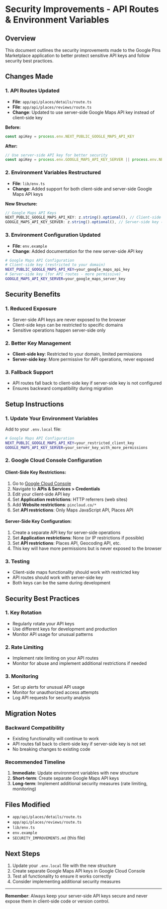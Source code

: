 # Security Improvements - API Routes & Environment Variables

## Overview
This document outlines the security improvements made to the Google Pins Marketplace application to better protect sensitive API keys and follow security best practices.

## Changes Made

### 1. **API Routes Updated**
- **File**: `app/api/places/details/route.ts`
- **File**: `app/api/places/reviews/route.ts`
- **Change**: Updated to use server-side Google Maps API key instead of client-side key

**Before:**
```typescript
const apiKey = process.env.NEXT_PUBLIC_GOOGLE_MAPS_API_KEY
```

**After:**
```typescript
// Use server-side API key for better security
const apiKey = process.env.GOOGLE_MAPS_API_KEY_SERVER || process.env.NEXT_PUBLIC_GOOGLE_MAPS_API_KEY
```

### 2. **Environment Variables Restructured**
- **File**: `lib/env.ts`
- **Change**: Added support for both client-side and server-side Google Maps API keys

**New Structure:**
```typescript
// Google Maps API Keys
NEXT_PUBLIC_GOOGLE_MAPS_API_KEY: z.string().optional(), // Client-side key
GOOGLE_MAPS_API_KEY_SERVER: z.string().optional(), // Server-side key (more permissive)
```

### 3. **Environment Configuration Updated**
- **File**: `env.example`
- **Change**: Added documentation for the new server-side API key

```bash
# Google Maps API Configuration
# Client-side key (restricted to your domain)
NEXT_PUBLIC_GOOGLE_MAPS_API_KEY=your_google_maps_api_key
# Server-side key (for API routes - more permissive)
GOOGLE_MAPS_API_KEY_SERVER=your_google_maps_server_key
```

## Security Benefits

### 1. **Reduced Exposure**
- Server-side API keys are never exposed to the browser
- Client-side keys can be restricted to specific domains
- Sensitive operations happen server-side only

### 2. **Better Key Management**
- **Client-side key**: Restricted to your domain, limited permissions
- **Server-side key**: More permissive for API operations, never exposed

### 3. **Fallback Support**
- API routes fall back to client-side key if server-side key is not configured
- Ensures backward compatibility during migration

## Setup Instructions

### 1. **Update Your Environment Variables**
Add to your `.env.local` file:
```bash
# Google Maps API Configuration
NEXT_PUBLIC_GOOGLE_MAPS_API_KEY=your_restricted_client_key
GOOGLE_MAPS_API_KEY_SERVER=your_server_key_with_more_permissions
```

### 2. **Google Cloud Console Configuration**

#### Client-Side Key Restrictions:
1. Go to [Google Cloud Console](https://console.cloud.google.com/)
2. Navigate to **APIs & Services > Credentials**
3. Edit your client-side API key
4. Set **Application restrictions**: HTTP referrers (web sites)
5. Add **Website restrictions**: `pincloud.co/*`
6. Set **API restrictions**: Only Maps JavaScript API, Places API

#### Server-Side Key Configuration:
1. Create a separate API key for server-side operations
2. Set **Application restrictions**: None (or IP restrictions if possible)
3. Set **API restrictions**: Places API, Geocoding API, etc.
4. This key will have more permissions but is never exposed to the browser

### 3. **Testing**
- Client-side maps functionality should work with restricted key
- API routes should work with server-side key
- Both keys can be the same during development

## Security Best Practices

### 1. **Key Rotation**
- Regularly rotate your API keys
- Use different keys for development and production
- Monitor API usage for unusual patterns

### 2. **Rate Limiting**
- Implement rate limiting on your API routes
- Monitor for abuse and implement additional restrictions if needed

### 3. **Monitoring**
- Set up alerts for unusual API usage
- Monitor for unauthorized access attempts
- Log API requests for security analysis

## Migration Notes

### Backward Compatibility
- Existing functionality will continue to work
- API routes fall back to client-side key if server-side key is not set
- No breaking changes to existing code

### Recommended Timeline
1. **Immediate**: Update environment variables with new structure
2. **Short-term**: Create separate Google Maps API keys
3. **Long-term**: Implement additional security measures (rate limiting, monitoring)

## Files Modified
- `app/api/places/details/route.ts`
- `app/api/places/reviews/route.ts`
- `lib/env.ts`
- `env.example`
- `SECURITY_IMPROVEMENTS.md` (this file)

## Next Steps
1. Update your `.env.local` file with the new structure
2. Create separate Google Maps API keys in Google Cloud Console
3. Test all functionality to ensure it works correctly
4. Consider implementing additional security measures

---

**Remember**: Always keep your server-side API keys secure and never expose them in client-side code or version control. 